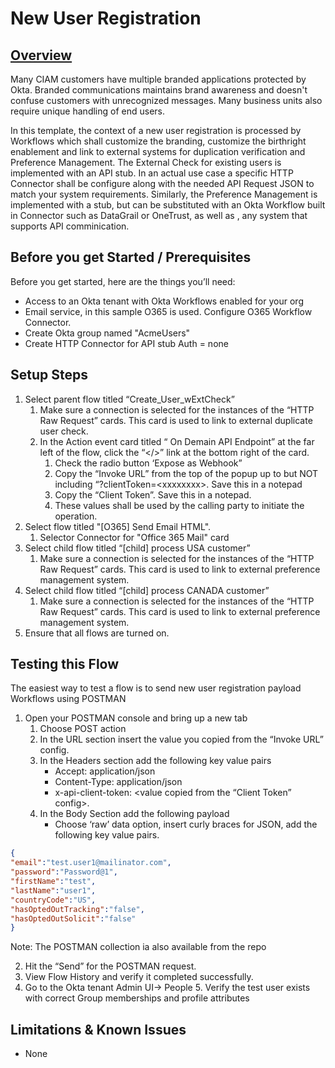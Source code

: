 # **New User Registration** 


## <span style="text-decoration:underline;">Overview</span>

Many CIAM customers have multiple branded applications protected by Okta. Branded communications  maintains brand awareness and doesn't confuse customers with unrecognized messages. Many business units also require unique handling of end users. 

In this template, the context of a new user registration is processed by Workflows which shall customize the branding, customize the birthright enablement and link to external systems for duplication verification and Preference Management.
The External Check for existing users is implemented with an API stub. In an actual use case a specific HTTP Connector shall be configure along with the needed API Request JSON to match your system requirements. Similarly, the Preference Management 
is implemented with a stub, but can be substituted with an Okta Workflow built in Connector such as DataGrail or OneTrust, as well as , any system that supports API comminication.


## Before you get Started / Prerequisites

Before you get started, here are the things you’ll need:



*   Access to an Okta tenant with Okta Workflows enabled for your org 
*   Email service, in this sample O365 is used. Configure O365 Workflow Connector.
*   Create Okta group named "AcmeUsers"
*   Create HTTP Connector for API stub Auth = none


## Setup Steps



1. Select  parent flow titled “Create_User_wExtCheck”
    1. Make sure a connection is selected for the instances of the “HTTP Raw Request” cards. This card is used to link to external duplicate user check.
	2. In the Action event card titled “ On Demain API Endpoint”  at the far left of the flow, click the “&lt;/>” link at the bottom right of the card.
		1. Check the radio button ‘Expose as Webhook”
		2. Copy the “Invoke URL” from the top of the popup up to but NOT including “?clientToken=&lt;xxxxxxxx>. Save this in a notepad
		3. Copy the “Client Token”. Save this in a notepad.
		4. These values shall be used by the calling party to initiate the operation.
2. Select flow titled "[O365] Send Email HTML".
    1. Selector Connector for "Office 365 Mail" card
3. Select child flow titled “[child] process USA customer”
    1. Make sure a connection is selected for the instances of the “HTTP Raw Request” cards. This card is used to link to external preference management system.
4. Select child flow titled “[child] process CANADA customer”
    1. Make sure a connection is selected for the instances of the “HTTP Raw Request” cards. This card is used to link to external preference management system.	
3. Ensure that all flows are turned on.


## Testing this Flow

The easiest way to test a flow is to send new user registration payload Workflows using POSTMAN



1. Open your POSTMAN console and bring up a new tab
    1. Choose POST action
    2. In the URL section insert the value you copied from the “Invoke URL” config.
    3. In the Headers section add the following key value pairs
        * Accept: application/json
        * Content-Type: application/json
        * x-api-client-token: &lt;value copied from the “Client Token” config>.
    4. In the Body Section add the following payload
        * Choose ‘raw’ data option, insert curly braces for JSON, add the following key value pairs.

```json
{
"email":"test.user1@mailinator.com",
"password":"Password@1",
"firstName":"test",
"lastName":"user1",
"countryCode":"US",
"hasOptedOutTracking":"false",
"hasOptedOutSolicit":"false"
}
```
Note: The POSTMAN collection ia also available from the repo

2. Hit the “Send” for the POSTMAN request.
3. View Flow History and verify it completed successfully.
4. Go to the Okta tenant Admin UI-> People
    5. Verify the test user exists with correct Group memberships and profile attributes 


## Limitations & Known Issues



*   None